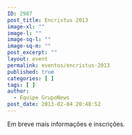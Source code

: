 ```yaml
---
ID: 2987
post_title: Encristus 2013
image-xl: ""
image-l: ""
image-sq-l: ""
image-sq-m: ""
post_excerpt: ""
layout: event
permalink: eventos/encristus-2013
published: true
categories: [ ]
tags: [ ]
author:
  - Equipe GrupoNews
post_date: 2013-02-04 20:48:52
---
```

Em breve mais informações e inscrições.